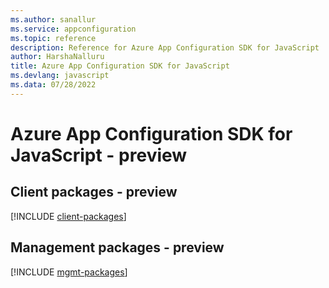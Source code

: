 ```yaml
---
ms.author: sanallur
ms.service: appconfiguration
ms.topic: reference
description: Reference for Azure App Configuration SDK for JavaScript
author: HarshaNalluru
title: Azure App Configuration SDK for JavaScript
ms.devlang: javascript
ms.data: 07/28/2022
---
```

# Azure App Configuration SDK for JavaScript - preview

## Client packages - preview
[!INCLUDE [client-packages](app-configuration-client-index.md)]
## Management packages - preview
[!INCLUDE [mgmt-packages](app-configuration-mgmt-index.md)]